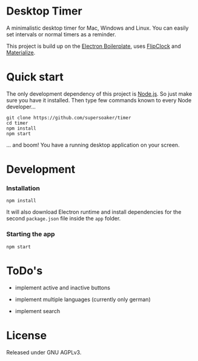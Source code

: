 Desktop Timer
=============

A minimalistic desktop timer for Mac, Windows and Linux. You can easily set intervals or normal timers as a reminder.  

This project is build up on the [Electron Boilerplate](https://github.com/szwacz/electron-boilerplate), uses [FlipClock](https://github.com/objectivehtml/FlipClock) and [Materialize](https://github.com/Dogfalo/materialize). 

# Quick start
The only development dependency of this project is [Node.js](https://nodejs.org). So just make sure you have it installed.
Then type few commands known to every Node developer...
```
git clone https://github.com/supersoaker/timer
cd timer
npm install
npm start
```
... and boom! You have a running desktop application on your screen.

# Development

### Installation

```
npm install
```
It will also download Electron runtime and install dependencies for the second `package.json` file inside the `app` folder.

### Starting the app

```
npm start
```


# ToDo's

- implement active and inactive buttons

- implement multiple languages (currently only german)

- implement search

# License

Released under GNU AGPLv3.
